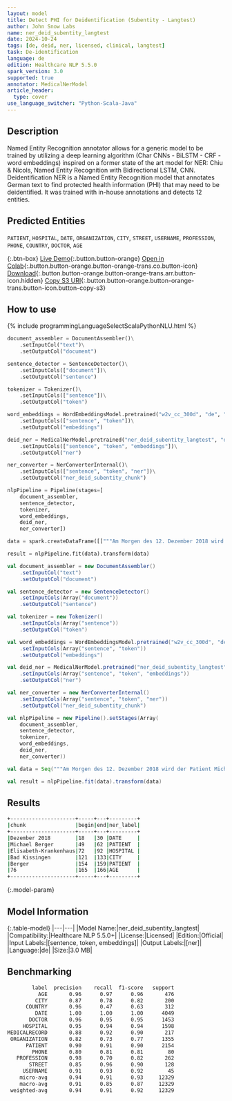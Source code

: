 ```yaml
---
layout: model
title: Detect PHI for Deidentification (Subentity - Langtest)
author: John Snow Labs
name: ner_deid_subentity_langtest
date: 2024-10-24
tags: [de, deid, ner, licensed, clinical, langtest]
task: De-identification
language: de
edition: Healthcare NLP 5.5.0
spark_version: 3.0
supported: true
annotator: MedicalNerModel
article_header:
  type: cover
use_language_switcher: "Python-Scala-Java"
---
```


## Description

Named Entity Recognition annotator allows for a generic model to be trained by utilizing a deep learning algorithm (Char CNNs - BiLSTM - CRF - word embeddings) inspired on a former state of the art model for NER: Chiu & Nicols, Named Entity Recognition with Bidirectional LSTM, CNN. Deidentification NER is a Named Entity Recognition model that annotates German text to find protected health information (PHI) that may need to be deidentified. It was trained with in-house annotations and detects 12 entities.

## Predicted Entities

`PATIENT`, `HOSPITAL`, `DATE`, `ORGANIZATION`, `CITY`, `STREET`, `USERNAME`, `PROFESSION`, `PHONE`, `COUNTRY`, `DOCTOR`, `AGE`

{:.btn-box}
[Live Demo](https://demo.johnsnowlabs.com/healthcare/NER_DEID_DE/){:.button.button-orange}
[Open in Colab](https://colab.research.google.com/github/JohnSnowLabs/spark-nlp-workshop/blob/master/healthcare-nlp/04.1.Clinical_Multi_Language_Deidentification.ipynb){:.button.button-orange.button-orange-trans.co.button-icon}
[Download](https://s3.amazonaws.com/auxdata.johnsnowlabs.com/clinical/models/ner_deid_subentity_langtest_de_5.5.0_3.0_1729797788849.zip){:.button.button-orange.button-orange-trans.arr.button-icon.hidden}
[Copy S3 URI](s3://auxdata.johnsnowlabs.com/clinical/models/ner_deid_subentity_langtest_de_5.5.0_3.0_1729797788849.zip){:.button.button-orange.button-orange-trans.button-icon.button-copy-s3}

## How to use



<div class="tabs-box" markdown="1">
{% include programmingLanguageSelectScalaPythonNLU.html %}
  
```python
document_assembler = DocumentAssembler()\
    .setInputCol("text")\
    .setOutputCol("document")

sentence_detector = SentenceDetector()\
    .setInputCols(["document"])\
    .setOutputCol("sentence")

tokenizer = Tokenizer()\
    .setInputCols(["sentence"])\
    .setOutputCol("token")

word_embeddings = WordEmbeddingsModel.pretrained("w2v_cc_300d", "de", "clinical/models")\
    .setInputCols(["sentence", "token"])\
    .setOutputCol("embeddings")

deid_ner = MedicalNerModel.pretrained("ner_deid_subentity_langtest", "de", "clinical/models")\
    .setInputCols(["sentence", "token", "embeddings"])\
    .setOutputCol("ner")

ner_converter = NerConverterInternal()\
    .setInputCols(["sentence", "token", "ner"])\
    .setOutputCol("ner_deid_subentity_chunk")

nlpPipeline = Pipeline(stages=[
    document_assembler, 
    sentence_detector, 
    tokenizer,
    word_embeddings, 
    deid_ner, 
    ner_converter])

data = spark.createDataFrame([["""Am Morgen des 12. Dezember 2018 wird der Patient Michael Berger ins St. Elisabeth-Krankenhaus, einer Klinik in der Stadt Bad Kissingen, eingeliefer. Herr Berger ist 76 Jahre alt und hat zu viel Wasser in den Beinen."""]]).toDF("text")

result = nlpPipeline.fit(data).transform(data)
```
```scala
val document_assembler = new DocumentAssembler() 
    .setInputCol("text") 
    .setOutputCol("document")

val sentence_detector = new SentenceDetector()
    .setInputCols(Array("document"))
    .setOutputCol("sentence")

val tokenizer = new Tokenizer()
    .setInputCols(Array("sentence"))
    .setOutputCol("token")

val word_embeddings = WordEmbeddingsModel.pretrained("w2v_cc_300d", "de", "clinical/models")
    .setInputCols(Array("sentence", "token"))
    .setOutputCol("embeddings")

val deid_ner = MedicalNerModel.pretrained("ner_deid_subentity_langtest", "de", "clinical/models") 
    .setInputCols(Array("sentence", "token", "embeddings")) 
    .setOutputCol("ner")

val ner_converter = new NerConverterInternal()
    .setInputCols(Array("sentence", "token", "ner"))
    .setOutputCol("ner_deid_subentity_chunk")

val nlpPipeline = new Pipeline().setStages(Array(
    document_assembler, 
    sentence_detector, 
    tokenizer, 
    word_embeddings, 
    deid_ner, 
    ner_converter))

val data = Seq("""Am Morgen des 12. Dezember 2018 wird der Patient Michael Berger ins St. Elisabeth-Krankenhaus, einer Klinik in der Stadt Bad Kissingen, eingeliefer. Herr Berger ist 76 Jahre alt und hat zu viel Wasser in den Beinen.""").toDS.toDF("text")

val result = nlpPipeline.fit(data).transform(data)
```
</div>

## Results

```bash
+---------------------+-----+---+---------+
|chunk                |begin|end|ner_label|
+---------------------+-----+---+---------+
|Dezember 2018        |18   |30 |DATE     |
|Michael Berger       |49   |62 |PATIENT  |
|Elisabeth-Krankenhaus|72   |92 |HOSPITAL |
|Bad Kissingen        |121  |133|CITY     |
|Berger               |154  |159|PATIENT  |
|76                   |165  |166|AGE      |
+---------------------+-----+---+---------+
```

{:.model-param}
## Model Information

{:.table-model}
|---|---|
|Model Name:|ner_deid_subentity_langtest|
|Compatibility:|Healthcare NLP 5.5.0+|
|License:|Licensed|
|Edition:|Official|
|Input Labels:|[sentence, token, embeddings]|
|Output Labels:|[ner]|
|Language:|de|
|Size:|3.0 MB|

## Benchmarking

```bash
        label  precision    recall  f1-score   support
          AGE       0.96      0.97      0.96       476
         CITY       0.87      0.78      0.82       200
      COUNTRY       0.96      0.47      0.63       312
         DATE       1.00      1.00      1.00      4049
       DOCTOR       0.96      0.95      0.95      1453
     HOSPITAL       0.95      0.94      0.94      1598
MEDICALRECORD       0.88      0.92      0.90       217
 ORGANIZATION       0.82      0.73      0.77      1355
      PATIENT       0.90      0.91      0.90      2154
        PHONE       0.80      0.81      0.81        80
   PROFESSION       0.98      0.70      0.82       262
       STREET       0.85      0.96      0.90       128
     USERNAME       0.91      0.93      0.92        45
    micro-avg       0.94      0.91      0.93     12329
    macro-avg       0.91      0.85      0.87     12329
 weighted-avg       0.94      0.91      0.92     12329
```
